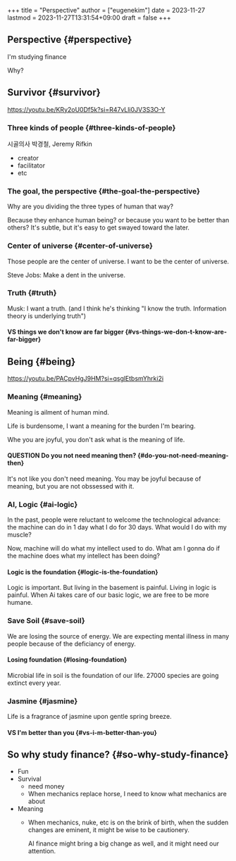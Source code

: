+++
title = "Perspective"
author = ["eugenekim"]
date = 2023-11-27
lastmod = 2023-11-27T13:31:54+09:00
draft = false
+++

## Perspective {#perspective}

I'm studying finance

Why?


## Survivor {#survivor}

<https://youtu.be/KRy2oU0Df5k?si=R47vLli0JV3S3O-Y>


### Three kinds of people {#three-kinds-of-people}

시골의사 박경철, Jeremy Rifkin

-   creator
-   facilitator
-   etc


### The goal, the perspective {#the-goal-the-perspective}

Why are you dividing the three types of human that way?

Because they enhance human being? or because you want to be better than others?
It's subtle, but it's easy to get swayed toward the later.


### Center of universe {#center-of-universe}

Those people are the center of universe.
I want to be the center of universe.

Steve Jobs: Make a dent in the universe.


### Truth {#truth}

Musk: I want a truth. (and I think he's thinking "I know the truth. Information theory is underlying truth")


#### VS things we don't know are far bigger {#vs-things-we-don-t-know-are-far-bigger}


## Being {#being}

<https://youtu.be/PACpvHgJ9HM?si=qsglEtbsmYhrki2i>


### Meaning {#meaning}

Meaning is ailment of human mind.

Life is burdensome, I want a meaning for the burden I'm bearing.

Whe you are joyful, you don't ask what is the meaning of life.


#### <span class="org-todo done QUESTION">QUESTION</span> Do you not need meaning then? {#do-you-not-need-meaning-then}

It's not like you don't need meaning. You may be joyful because of meaning, but you are not obssessed with it.


### AI, Logic {#ai-logic}

In the past, people were reluctant to welcome the technological advance: the machine can do in 1 day what I do for 30 days.
What would I do with my muscle?

Now, machine will do what my intellect used to do. What am I gonna do if the machine does what my intellect has been doing?


#### Logic is the foundation {#logic-is-the-foundation}

Logic is important. But living in the basement is painful.
Living in logic is painful.
When Ai takes care of our basic logic, we are free to be more humane.


### Save Soil {#save-soil}

We are losing the source of energy.
We are expecting mental illness in many people because of the deficiancy of energy.


#### Losing foundation {#losing-foundation}

Microbial life in soil is the foundation of our life.
27000 species are going extinct every year.


### Jasmine {#jasmine}

Life is a fragrance of jasmine upon gentle spring breeze.


#### VS I'm better than you {#vs-i-m-better-than-you}


## So why study finance? {#so-why-study-finance}

-   Fun
-   Survival
    -   need money
    -   When mechanics replace horse, I need to know what mechanics are about
-   Meaning
    -   When mechanics, nuke, etc is on the brink of birth, when the sudden changes are eminent, it might be wise to be cautionery.

        AI finance might bring a big change as well, and it might need our attention.
